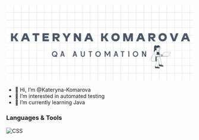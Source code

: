 [![Header](https://github.com/Kateryna-Komarova/Kateryna-Komarova/blob/main/img/Знімок%20екрана%202024-10-18%20о%2018.51.17.png)](https://www.linkedin.com/in/екатерина-комарова-584aab210/)

- 👋 Hi, I’m @Kateryna-Komarova
- 👀 I’m interested in  automated testing
- 🌱 I’m currently learning Java

### Languages & Tools 
![CSS](https://img.shields.io/badge/CSS-8A2BE2)
<!---
Kateryna-Komarova/Kateryna-Komarova is a ✨ special ✨ repository because its `README.md` (this file) appears on your GitHub profile.
You can click the Preview link to take a look at your changes.
--->
